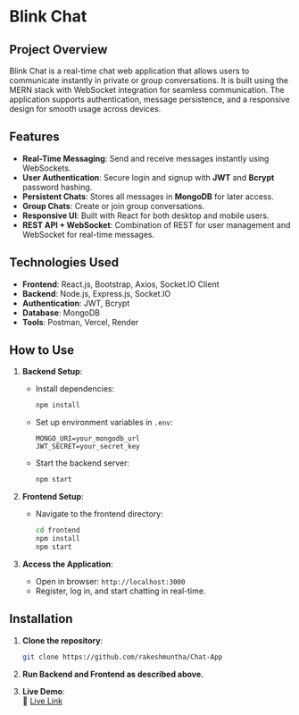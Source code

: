 # **Blink Chat**

## **Project Overview**

Blink Chat is a real-time chat web application that allows users to communicate instantly in private or group conversations. It is built using the MERN stack with WebSocket integration for seamless communication. The application supports authentication, message persistence, and a responsive design for smooth usage across devices.

## **Features**

- **Real-Time Messaging**: Send and receive messages instantly using WebSockets.  
- **User Authentication**: Secure login and signup with **JWT** and **Bcrypt** password hashing.  
- **Persistent Chats**: Stores all messages in **MongoDB** for later access.  
- **Group Chats**: Create or join group conversations.  
- **Responsive UI**: Built with React for both desktop and mobile users.  
- **REST API + WebSocket**: Combination of REST for user management and WebSocket for real-time messages.  

## **Technologies Used**

- **Frontend**: React.js, Bootstrap, Axios, Socket.IO Client  
- **Backend**: Node.js, Express.js, Socket.IO  
- **Authentication**: JWT, Bcrypt  
- **Database**: MongoDB  
- **Tools**: Postman, Vercel, Render  

## **How to Use**

1. **Backend Setup**:
   - Install dependencies:
     ```bash
     npm install
     ```
   - Set up environment variables in `.env`:
     ```
     MONGO_URI=your_mongodb_url
     JWT_SECRET=your_secret_key
     ```
   - Start the backend server:
     ```bash
     npm start
     ```

2. **Frontend Setup**:
   - Navigate to the frontend directory:
     ```bash
     cd frontend
     npm install
     npm start
     ```

3. **Access the Application**:
   - Open in browser: `http://localhost:3000`  
   - Register, log in, and start chatting in real-time.

## **Installation**

1. **Clone the repository**:
   ```bash
   git clone https://github.com/rakeshmuntha/Chat-App
   ```

2. **Run Backend and Frontend as described above.**

3. **Live Demo**:  
   🔗 [Live Link](https://chat-app-frontend-psi-beige.vercel.app/)
